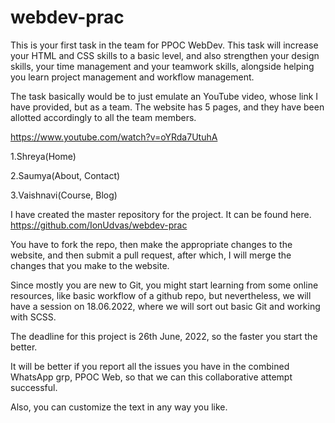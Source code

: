 # webdev-prac

This is your first task in the team for PPOC WebDev. This task will increase your HTML and CSS skills to a basic level, and also strengthen your design skills, your time management and your teamwork skills, alongside helping you learn project management and workflow management. 

The task basically would be to just emulate an YouTube video, whose link I have provided, but as a team. The website has 5 pages, and they have been allotted accordingly to all the team members.

https://www.youtube.com/watch?v=oYRda7UtuhA 

1.Shreya(Home)

2.Saumya(About, Contact)

3.Vaishnavi(Course, Blog)

I have created the master repository for the project. It can be found here. https://github.com/IonUdvas/webdev-prac 

You have to fork the repo, then make the appropriate changes to the website, and then submit a pull request, after which, I will merge the changes that you make to the website. 

Since mostly you are new to Git, you might start learning from some online resources, like basic workflow of a github repo, but nevertheless, we will have a session on 18.06.2022, where we will sort out basic Git and working with SCSS. 

The deadline for this project is 26th June, 2022, so the faster you start the better. 

It will be better if you report all the issues you have in the combined WhatsApp grp, PPOC Web, so that we can this collaborative attempt successful.

Also, you can customize the text in any way you like.
